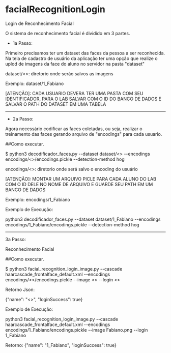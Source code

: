 # facialRecognitionLogin
Login de Reconhecimento Facial

O sistema de reconhecimento facial é dividido em 3 partes.

* 1a Passo: 

Primeiro precisamos ter um dataset das faces da pessoa a ser reconhecida. 
Na tela de cadastro de usuário da aplicação ter uma opção que realize o uplod de imagens da face do aluno no servidor na pasta "dataset"

dataset/<<Identificar do Usuario>>: diretorio onde serão salvos as imagens

Exemplo: dataset/1_Fabiano

[ATENÇÃO]: CADA USUARIO DEVERA TER UMA PASTA COM SEU IDENTIFICADOR, PARA O LAB SALVAR COM O ID DO BANCO DE DADOS E SALVAR O PATH DO DATASET EM UMA TABELA 

--------------------------------------------------------------------------------------------------------------------------
* 2a Passo:

Agora necessário codificar as faces coletadas, ou seja, realizar o treinamento das faces gerando arquivo de "encodings" para cada usuario.

##Como executar.

$ python3 decodificador_faces.py --dataset dataset/<<Identificar do Usuario>> --encodings encodings/<<Identificar do Usuario>>/encodings.pickle --detection-method hog

encodings/<<Identificar do Usuario>>: diretorio onde será salvo o encoding do usuário

[ATENÇÃO]: MONTAR UM ARQUIVO PICLE PARA CADA ALUNO DO LAB COM O ID DELE NO NOME DE ARQUIVO E GUARDE SEU PATH EM UM BANCO DE DADOS

Exemplo: encodings/1_Fabiano

Exemplo de Execução:

python3 decodificador_faces.py --dataset dataset/1_Fabiano --encodings encodings/1_Fabiano/encodings.pickle --detection-method hog

--------------------------------------------------------------------------------------------------------------------------

3a Passo:

Reconhecimento Facial

##Como executar.

$ python3 facial_recognition_login_image.py --cascade haarcascade_frontalface_default.xml --encodings encodings/<<Identificar do Usuario>>/encodings.pickle --image <<imagem capturada no login do sistema>> --login <<Identificar do Usuario>>

Retorno Json:

{"name": "<<Identificar do Usuario>>", "loginSuccess": true}

Exemplo de Execução: 

python3 facial_recognition_login_image.py --cascade haarcascade_frontalface_default.xml --encodings encodings/1_Fabiano/encodings.pickle --image Fabiano.png --login 1_Fabiano

Retorno:
{"name": "1_Fabiano", "loginSuccess": true}
